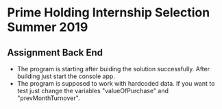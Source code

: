 # Prime Holding Internship Selection Summer 2019
## Assignment Back End
* The program is starting after buiding the solution successfully. After building just start the console app.
* The program is supposed to work with hardcoded data. If you want to test just change the variables "valueOfPurchase" and "prevMonthTurnover".